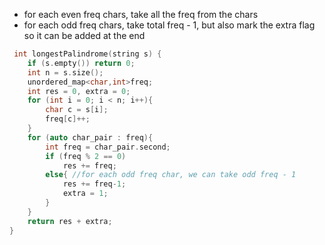 - for each even freq chars, take all the freq from the chars
- for each odd freq chars, take total freq - 1, but also mark the extra flag so it can be added at the end

```cpp
 int longestPalindrome(string s) {
    if (s.empty()) return 0;
    int n = s.size();
    unordered_map<char,int>freq;
    int res = 0, extra = 0;
    for (int i = 0; i < n; i++){
        char c = s[i];
        freq[c]++;
    }
    for (auto char_pair : freq){
        int freq = char_pair.second;
        if (freq % 2 == 0)
            res += freq;
        else{ //for each odd freq char, we can take odd freq - 1
            res += freq-1;
            extra = 1;
        }
    }
    return res + extra;       
}
```
